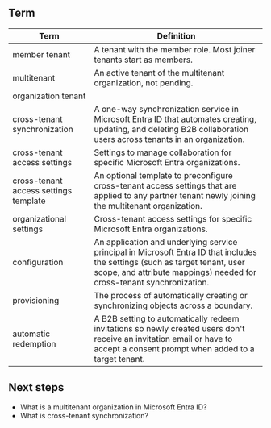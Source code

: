 ## Term
| Term                    | Definition                                                                                       |
| ------------------------ | ------------------------------------------------------------------------------------------------ |
| member tenant            | A tenant with the member role. Most joiner tenants start as members.                           |
| multitenant              | An active tenant of the multitenant organization, not pending.                                  |
| organization tenant      |                                                                                                  |
| cross-tenant synchronization | A one-way synchronization service in Microsoft Entra ID that automates creating, updating, and deleting B2B collaboration users across tenants in an organization. |
| cross-tenant access settings | Settings to manage collaboration for specific Microsoft Entra organizations.                    |
| cross-tenant access settings template | An optional template to preconfigure cross-tenant access settings that are applied to any partner tenant newly joining the multitenant organization. |
| organizational settings  | Cross-tenant access settings for specific Microsoft Entra organizations.                        |
| configuration            | An application and underlying service principal in Microsoft Entra ID that includes the settings (such as target tenant, user scope, and attribute mappings) needed for cross-tenant synchronization. |
| provisioning             | The process of automatically creating or synchronizing objects across a boundary.                |
| automatic redemption     | A B2B setting to automatically redeem invitations so newly created users don't receive an invitation email or have to accept a consent prompt when added to a target tenant. |

## Next steps
- What is a multitenant organization in Microsoft Entra ID?
- What is cross-tenant synchronization?